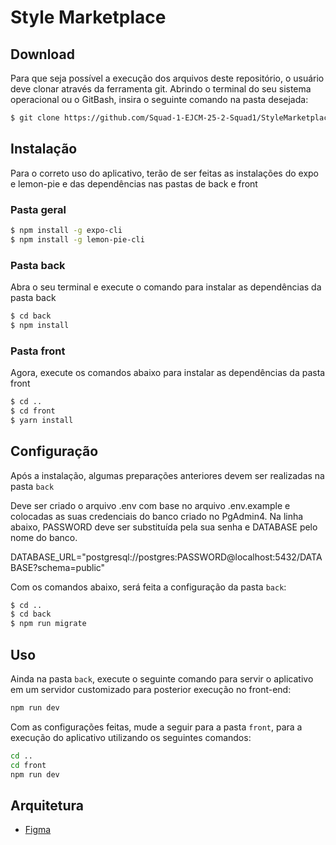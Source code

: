 # Style Marketplace

## Download 

Para que seja possível a execução dos arquivos deste repositório, o usuário deve clonar através da ferramenta git. Abrindo o terminal do seu sistema operacional ou o GitBash, insira o seguinte comando na pasta desejada:

``` bash
$ git clone https://github.com/Squad-1-EJCM-25-2-Squad1/StyleMarketplace.git
```

## Instalação 
Para o correto uso do aplicativo, terão de ser feitas as instalações do expo e lemon-pie e das dependências nas pastas de back e front

### Pasta geral

``` bash
$ npm install -g expo-cli
$ npm install -g lemon-pie-cli
```

### Pasta back
Abra o seu terminal e execute o comando para instalar as dependências da pasta back

``` bash
$ cd back
$ npm install
```

### Pasta front
Agora, execute os comandos abaixo para instalar as dependências da pasta front

``` bash
$ cd ..
$ cd front
$ yarn install
```


## Configuração
Após a instalação, algumas preparações anteriores devem ser realizadas na pasta `back`

Deve ser criado o arquivo .env com base no arquivo .env.example e colocadas as suas credenciais do banco criado no PgAdmin4.
Na linha abaixo, PASSWORD deve ser substituída pela sua senha e DATABASE pelo nome do banco.

DATABASE_URL="postgresql://postgres:PASSWORD@localhost:5432/DATABASE?schema=public"

Com os comandos abaixo, será feita a configuração da pasta `back`:

``` bash
$ cd ..
$ cd back
$ npm run migrate
```


## Uso
Ainda na pasta `back`, execute o seguinte comando para servir o aplicativo em um servidor customizado para posterior execução no front-end:

``` bash
npm run dev
```

Com as configurações feitas, mude a seguir para a pasta `front`, para a execução do aplicativo utilizando os seguintes comandos:

``` bash
cd ..
cd front
npm run dev
```


## Arquitetura
- [Figma](https://www.figma.com/design/JIYx2W0f7qp0Y0sfNTtu36/Trabalho-final---TT-2025.2?node-id=0-1&p=f&t=UpddBrdwlc9SgPvH-0)
